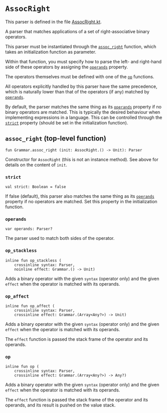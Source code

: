 # `AssocRight`


This parser is defined in the file [AssocRight.kt].

[AssocRight.kt]: /norswap/autumn/parsers/AssocRight.kt

A parser that matches applications of a set of right-associative binary operators.

This parser must be instantiated through the [`assoc_right`] function, which
takes an initialization function as parameter.

Within that function, you must specify how to parse the left- and right-hand side of these
operators by assigning the [`operands`] property.

The operators themselves must be defined with one of the [`op`] functions.

All operators explicitly handled by this parser have the same precedence, which is naturally
lower than that of the operators (if any) matched by [`operands`].

By default, the parser matches the same thing as its [`operands`] property if no binary operators
are matched.  This is typically the desired behaviour when implementing expressions in a
language. This can be controlled through the [`strict`] property (should be set in the
initialization function).

[`assoc_right`]: #assoc_right
[`operands`]: #operands
[`op`]: #op_stackless
[`prefix`]: #prefix_stackless
[`strict`]: #strict

## `assoc_right` (top-level function)

    fun Grammar.assoc_right (init: AssocRight.() -> Unit): Parser
    
Constructor for `AssocRight` (this is not an instance method).
See above for details on the content of `init`.

### `strict`

    val strict: Boolean = false

If false (default), this parser also matches the same thing as its [`operands`] property if no
operators are matched. Set this property in the initialization function.

### `operands`

    var operands: Parser?

The parser used to match both sides of the operator.

### `op_stackless`

    inline fun op_stackless (
        crossinline syntax: Parser,
        noinline effect: Grammar.() -> Unit)

Adds a binary operator with the given `syntax` (operator only) and the given `effect` when
the operator is matched with its operands.

### `op_affect`

    inline fun op_affect (
        crossinline syntax: Parser,
        crossinline effect: Grammar.(Array<Any?>) -> Unit)

Adds a binary operator with the given `syntax` (operator only) and the given `effect` when
the operator is matched with its operands.

The `effect` function is passed the stack frame of the operator and its operands.

### `op`

    inline fun op (
        crossinline syntax: Parser,
        crossinline effect: Grammar.(Array<Any?>) -> Any?)

Adds a binary operator with the given `syntax` (operator only) and the given `effect` when
the operator is matched with its operands.

The `effect` function is passed the stack frame of the operator and its operands,
and its result is pushed on the value stack.